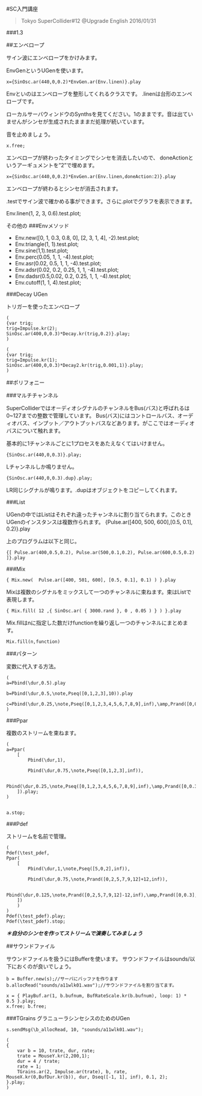 #SC入門講座
>Tokyo SuperCollider#12 @Upgrade English 2016/01/31

###1.3




##エンベロープ


サイン波にエンべロープをかけみます。

EnvGenというUGenを使います。

```
x={SinOsc.ar(440,0,0.2)*EnvGen.ar(Env.linen)}.play
```

Envといのはエンペローブを整形してくれるクラスです。
.linenは台形のエンペローブです。

ローカルサーバウィンドウのSynthsを見てください。1のままです。音は出ていませんがシンセが生成されたまままだ処理が続いています。

音を止めましょう。

```
x.free;
```

エンベロープが終わったタイミングでシンセを消去したいので、
doneActionというアーギュメントを”2”で埋めます。

```
x={SinOsc.ar(440,0,0.2)*EnvGen.ar(Env.linen,doneAction:2)}.play
```

エンベロープが終わるとシンセが消去されます。






.testでサイン波で確かめる事ができます。さらに.plotでグラフを表示できます。

Env.linen(1, 2, 3, 0.6).test.plot;

その他の
###Envメソッド
- Env.new([0, 1, 0.3, 0.8, 0], [2, 3, 1, 4], -2).test.plot;
- Env.triangle(1, 1).test.plot;
- Env.sine(1,1).test.plot;
- Env.perc(0.05, 1, 1, -4).test.plot;
- Env.asr(0.02, 0.5, 1, 1, -4).test.plot;
- Env.adsr(0.02, 0.2, 0.25, 1, 1, -4).test.plot;
- Env.dadsr(0.5,0.02, 0.2, 0.25, 1, 1, -4).test.plot;
- Env.cutoff(1, 1, 4).test.plot;



###Decay UGen

トリガーを使ったエンべロープ

```
(
{var trig;
trig=Impulse.kr(2);
SinOsc.ar(400,0,0.3)*Decay.kr(trig,0.2)}.play;
)
```

```
(
{var trig;
trig=Impulse.kr(1);
SinOsc.ar(400,0,0.3)*Decay2.kr(trig,0.001,1)}.play;
)
```

##ポリフォニー

###マルチチャンネル


SuperColliderではオーディオシグナルのチャンネルをBus(バス)と呼ばれるは0~127までの整数で管理しています。
Bus(バス)にはコントロールバス、オーディオバス、インプット／アウトプットバスなどあります。がここではオーディオバスについて触れます。


基本的に1チャンネルごとに1プロセスをあたえなくてはいけません。

```{SinOsc.ar(440,0,0.3)}.play;```

Lチャンネルしか鳴りません。


```{SinOsc.ar(440,0,0.3).dup}.play;```

LR同じシグナルが鳴ります。.dupはオブジェクトをコピーしてくれます。



###List

UGenの中ではListはそれぞれ違ったチャンネルに割り当てられます。このときUGenのインスタンスは複数作られます。
{Pulse.ar([400, 500, 600],[0.5, 0.1], 0.2)}.play

上のプログラムは以下と同じ。

```
{[ Pulse.ar(400,0.5,0.2), Pulse.ar(500,0.1,0.2), Pulse.ar(600,0.5,0.2) ]}.play
```

###Mix

```
{ Mix.new(  Pulse.ar([400, 501, 600], [0.5, 0.1], 0.1) ) }.play
```

Mixは複数のシグナルをミックスして一つのチャンネルに束ねます。束はListで表現します。

```
{ Mix.fill( 12 ,{ SinOsc.ar( { 3000.rand }, 0 , 0.05 ) } ) }.play
```

Mix.fillはnに指定した数だけfunctionを繰り返し一つのチャンネルにまとめます。


```Mix.fill(n,function)```


###パターン

変数に代入する方法。

```
(
a=Pbind(\dur,0.5).play

b=Pbind(\dur,0.5,\note,Pseq([0,1,2,3],10)).play

c=Pbind(\dur,0.25,\note,Pseq([0,1,2,3,4,5,6,7,8,9],inf),\amp,Prand([0,0.3],inf)).play
)
```

###Ppar

複数のストリームを束ねます。

```
(
a=Ppar(
	[
		Pbind(\dur,1),

		Pbind(\dur,0.75,\note,Pseq([0,1,2,3],inf)),

		Pbind(\dur,0.25,\note,Pseq([0,1,2,3,4,5,6,7,8,9],inf),\amp,Prand([0,0.3],inf))
	]).play;
)


a.stop;
```




###Pdef

ストリームを名前で管理。

```
(
Pdef(\test_pdef,
Ppar(
	[
		Pbind(\dur,1,\note,Pseq([5,0,2],inf)),

		Pbind(\dur,0.75,\note,Prand([0,2,5,7,9,12]+12,inf)),

		Pbind(\dur,0.125,\note,Prand([0,2,5,7,9,12]-12,inf),\amp,Prand([0,0.3],inf))
	])
	)
)
Pdef(\test_pdef).play;
Pdef(\test_pdef).stop;
```



***＊自分のシンセを作ってストリームで演奏してみましょう***


##サウンドファイル


サウンドファイルを扱うにはBufferを使います。
サウンドファイルはsounds/以下におくのが良いでしょう。

```
b = Buffer.new(s);//サーバにバッファを作ります
b.allocRead("sounds/a11wlk01.wav");//サウンドファイルを割り当てます。

x = { PlayBuf.ar(1, b.bufnum, BufRateScale.kr(b.bufnum), loop: 1) * 0.5 }.play;
x.free; b.free;
```






###TGrains
グラニューラシンセシスのためのUGen


```
s.sendMsg(\b_allocRead, 10, "sounds/a11wlk01.wav");
```


```
(
{
	var b = 10, trate, dur, rate;
	trate = MouseY.kr(2,200,1);
	dur = 4 / trate;
	rate = 1;
	TGrains.ar(2, Impulse.ar(trate), b, rate, MouseX.kr(0,BufDur.kr(b)), dur, Dseq([-1, 1], inf), 0.1, 2);
}.play;
)
```